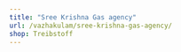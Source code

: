 ```yaml
---
title: "Sree Krishna Gas agency"
url: /vazhakulam/sree-krishna-gas-agency/
shop: Treibstoff
---
```

